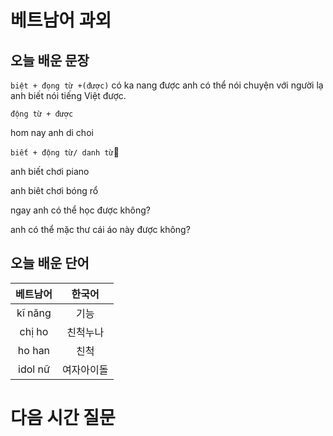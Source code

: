 # 베트남어 과외

## 오늘 배운 문장

`biệt + đọng từ +(được)`
có ka nang được 
anh có thể nói chuyện với người lạ
anh biết nói tiếng Việt được.

`động từ + được`

hom nay anh di choi 



`biết + động từ/ danh từ`

anh biết chơi piano

anh biêt chơi bóng rổ

ngay anh có thể học được không?

anh có thể mặc thư cái áo này được không?




## 오늘 배운 단어
| 베트남어 | 한국어 |
|:--:|:--:|
|kĩ năng| 기능|
|chị ho|친척누나|
|ho han|친척|
|idol nữ|여자아이돌|


# 다음 시간 질문